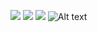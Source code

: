 ![](~/Documents/Screenshots/1601741609.png?raw=true)
![](~/Documents/Screenshots/1601741675.png?raw=true)
![](~/Documents/Screenshots/1601741818.png?raw=true)
![Alt text](home/artur/Documents/Screenshots/1601741609.png?raw=true "Title")

